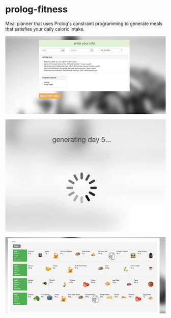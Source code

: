 # prolog-fitness

Meal planner that uses Prolog's constraint programming to generate meals that satisfies your daily caloric intake.



![alt text](screenshots/1.png "Logo Title Text 1")


![alt text](screenshots/2.png "Logo Title Text 1")


![alt text](screenshots/3.png "Logo Title Text 1")
